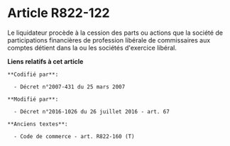 # Article R822-122

Le liquidateur procède à la cession des parts ou actions que la société de participations financières de profession libérale
de commissaires aux comptes détient dans la ou les sociétés d'exercice libéral.

**Liens relatifs à cet article**

	**Codifié par**:

	  - Décret n°2007-431 du 25 mars 2007

	**Modifié par**:

	  - Décret n°2016-1026 du 26 juillet 2016 - art. 67

	**Anciens textes**:

	  - Code de commerce - art. R822-160 (T)
